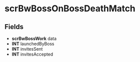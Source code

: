 # scrBwBossOnBossDeathMatch

## Fields
* **scrBwBossWork** data
* **INT** launchedByBoss
* **INT** invitesSent
* **INT** invitesAccepted